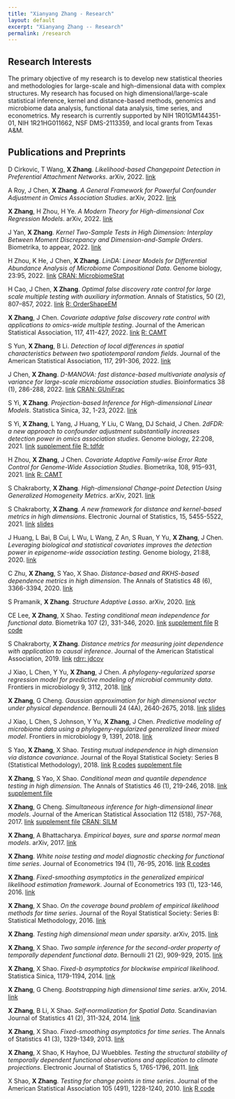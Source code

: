 ```yaml
---
title: "Xianyang Zhang - Research"
layout: default
excerpt: "Xianyang Zhang -- Research"
permalink: /research
---
```


<div markdown="0" class="hero-body">
  <div class="container">
    <article class="media">
      <div class="media-content">
        <div class="content">
          <h1>Research Interests</h1>
          <p>
            The primary objective of my research is to develop new statistical theories and methodologies for large-scale and high-dimensional data with complex structures. My research has focused on high dimensional/large-scale statistical inference, kernel and distance-based methods, genomics and microbiome data analysis, functional data analysis, time series, and econometrics. My research is currently supported by NIH 1R01GM144351-01, NIH 1R21HG011662, NSF DMS-2113359, and local grants from Texas A&M.
          </p>
        </div>
      </div>
    </article>
    <article class="media">
      <div class="media-content">
        <div class="content">
          <h1>Publications and Preprints</h1>
        </div>
      </div>
    </article>
      <article class="media">
      <div class="media-content">
        <div class="content">
          <p>
          D Cirkovic, T Wang, <b>X Zhang</b>.
          <em>Likelihood-based Changepoint Detection in Preferential Attachment Networks</em>.
          arXiv, 2022.
          <a class="tag" href="https://arxiv.org/abs/2206.01076">link</a>
          </p>
        </div>
      </div>
    </article>
      <article class="media">
      <div class="media-content">
        <div class="content">
          <p>
          A Roy, J Chen, <b>X Zhang</b>.
          <em>A General Framework for Powerful Confounder Adjustment in Omics Association Studies</em>. 
          arXiv, 2022.
          <a class="tag" href="https://arxiv.org/abs/2205.11617">link</a>
          </p>
        </div>
      </div>
    </article>
    <article class="media">
      <div class="media-content">
        <div class="content">
          <p>
          <b>X Zhang</b>, H Zhou, H Ye.
          <em>A Modern Theory for High-dimensional Cox Regression Models</em>.
          arXiv,
          2022.
          <a class="tag" href="https://arxiv.org/abs/2204.01161">link</a>
          </p>
        </div>
      </div>
    </article>
    <article class="media">
      <div class="media-content">
        <div class="content">
          <p>
          J Yan, <b>X Zhang</b>.
          <em>Kernel Two-Sample Tests in High Dimension: Interplay Between Moment Discrepancy and Dimension-and-Sample Orders</em>. Biometrika, to appear, 2022.
          <a class="tag" href="https://arxiv.org/abs/2201.00073">link</a>
          </p>
        </div>
      </div>
    </article>
      <article class="media">
      <div class="media-content">
        <div class="content">
          <p>
          H Zhou, K He, J Chen, <b>X Zhang</b>.
          <em>LinDA: Linear Models for Differential Abundance Analysis of Microbiome Compositional Data</em>.
          Genome biology, 23:95, 2022.
          <a class="tag" href="https://genomebiology.biomedcentral.com/articles/10.1186/s13059-022-02655-5">link</a> <a class="tag" href="https://cran.r-project.org/web/packages/MicrobiomeStat/index.html">CRAN: MicrobiomeStat</a>
          </p>
        </div>
      </div>
    </article>
        <article class="media">
      <div class="media-content">
        <div class="content">
          <p>
          H Cao, J Chen, <b>X Zhang</b>.
          <em>Optimal false discovery rate control for large scale multiple testing with auxiliary information</em>.
          Annals of Statistics, 50 (2), 807–857,
          2022.
          <a class="tag" href="https://projecteuclid.org/journals/annals-of-statistics/volume-50/issue-2/Optimal-false-discovery-rate-control-for-large-scale-multiple-testing/10.1214/21-AOS2128.short">link</a> <a class="tag" href="https://github.com/jchen1981/OrderShapeEM">R: OrderShapeEM</a>
          </p>
        </div>
      </div>
    </article>
     <article class="media">
      <div class="media-content">
        <div class="content">
          <p>
          <b>X Zhang</b>, J Chen.
          <em>Covariate adaptive false discovery rate control with applications to omics-wide multiple testing</em>.
          Journal of the American Statistical Association, 117, 411-427, 
          2022.
          <a class="tag" href="https://doi.org/10.1080/01621459.2020.1783273">link</a> <a class="tag" href="https://github.com/jchen1981/CAMT">R: CAMT</a>
          </p>
        </div>
      </div>
    </article>
    <article class="media">
      <div class="media-content">
        <div class="content">
          <p>
          S Yun, <b>X Zhang</b>, B Li.
          <em>Detection of local differences in spatial characteristics between two spatiotemporal random fields</em>.
          Journal of the American Statistical Association, 117, 291-306, 2022.
          <a class="tag" href="https://doi.org/10.1080/01621459.2020.1775613">link</a>
          </p>
        </div>
      </div>
    </article>
    <article class="media">
      <div class="media-content">
        <div class="content">
          <p>
          J Chen, <b>X Zhang</b>.
          <em>D-MANOVA: fast distance-based multivariate analysis of variance for large-scale microbiome association studies</em>.
          Bioinformatics 38 (1), 286-288,
          2022.
          <a class="tag" href="https://doi.org/10.1093/bioinformatics/btab498">link</a> <a class="tag" href="https://cran.r-project.org/web/packages/GUniFrac/index.html">CRAN: GUniFrac</a>
          </p>
        </div>
      </div>
    </article>
    <article class="media">
      <div class="media-content">
        <div class="content">
          <p>
          S Yi, <b>X Zhang</b>.
          <em>Projection-based Inference for High-dimensional Linear Models</em>.
          Statistica Sinica, 32, 1-23,
          2022.
          <a class="tag" href="/downloads/BRP.pdf">link</a>
          </p>
        </div>
      </div>
    </article>
    <article class="media">
      <div class="media-content">
        <div class="content">
          <p>
          S Yi, <b>X Zhang</b>, L Yang, J Huang, Y Liu, C Wang, DJ Schaid, J Chen.
          <em>2dFDR: a new approach to confounder adjustment substantially increases detection power in omics association studies</em>.
          Genome biology, 22:208,
          2021.
          <a class="tag" href="https://genomebiology.biomedcentral.com/articles/10.1186/s13059-021-02418-8">link</a> <a class="tag" href="/downloads/2dFDR-supp.pdf">supplement file</a> <a class="tag" href="https://github.com/jchen1981/TDFDR/">R: tdfdr</a>
          </p>
        </div>
      </div>
    </article>
        <article class="media">
      <div class="media-content">
        <div class="content">
          <p>
          H Zhou, <b>X Zhang</b>, J Chen.
          <em>Covariate Adaptive Family-wise Error Rate Control for Genome-Wide Association Studies</em>.
          Biometrika, 108, 915–931,
          2021.
          <a class="tag" href="https://doi.org/10.1093/biomet/asaa098">link</a> <a class="tag" href="https://github.com/jchen1981/CAMT/">R: CAMT</a>
          </p>
        </div>
      </div>
    </article>
    <article class="media">
      <div class="media-content">
        <div class="content">
          <p>
          S Chakraborty, <b>X Zhang</b>.
          <em>High-dimensional Change-point Detection Using Generalized Homogeneity Metrics</em>.
          arXiv,
          2021.
          <a class="tag" href="https://arxiv.org/abs/2105.08976">link</a>
          </p>
        </div>
      </div>
    </article>
    <article class="media">
      <div class="media-content">
        <div class="content">
          <p>
          S Chakraborty, <b>X Zhang</b>.
          <em>A new framework for distance and kernel-based metrics in high dimensions</em>.
          Electronic Journal of Statistics, 15, 5455-5522,
          2021.
          <a class="tag" href="https://projecteuclid.org/journals/electronic-journal-of-statistics/volume-15/issue-2/A-new-framework-for-distance-and-kernel-based-metrics-in/10.1214/21-EJS1889.full">link</a> <a class="tag" href="/downloads/HM-slides.pdf">slides</a>
          </p>
        </div>
      </div>
    </article>
    <!-- <article class="media">
      <div class="media-content">
        <div class="content">
          <p>
          S Kong, Z Yu, <b>X Zhang</b>, G Cheng.
          <em>High Dimensional Robust Inference for Cox Regression Models using De‐sparsified Lasso</em>.
          Scandinavian Journal of Statistics, 48, 1068-1095,
          2021.
          <a class="tag" href="https://doi.org/10.1111/sjos.12543">link</a>
          </p>
        </div>
      </div>
    </article>-->
    <article class="media"> 
      <div class="media-content">
        <div class="content">
          <p>
          J Huang, L Bai, B Cui, L Wu, L Wang, Z An, S Ruan, Y Yu, <b>X Zhang</b>, J Chen.
          <em>Leveraging biological and statistical covariates improves the detection power in epigenome-wide association testing</em>.
          Genome biology, 21:88,
          2020.
          <a class="tag" href="https://genomebiology.biomedcentral.com/articles/10.1186/s13059-020-02001-7">link</a>
          </p>
        </div>
      </div>
    </article>
    <article class="media">
      <div class="media-content">
        <div class="content">
          <p>
          C Zhu, <b>X Zhang</b>, S Yao, X Shao.
          <em>Distance-based and RKHS-based dependence metrics in high dimension</em>.
          The Annals of Statistics 48 (6), 3366-3394,
          2020.
          <a class="tag" href="https://projecteuclid.org/journals/annals-of-statistics/volume-48/issue-6/Distance-based-and-RKHS-based-dependence-metrics-in-high-dimension/10.1214/19-AOS1934.short">link</a>
          </p>
        </div>
      </div>
    </article>
    <article class="media">
      <div class="media-content">
        <div class="content">
          <p>
          S Pramanik, <b>X Zhang</b>.
          <em>Structure Adaptive Lasso</em>.
          arXiv,
          2020.
          <a class="tag" href="https://arxiv.org/abs/2006.02041">link</a>
          </p>
        </div>
      </div>
    </article>
    <article class="media">
      <div class="media-content">
        <div class="content">
          <p>
          CE Lee, <b>X Zhang</b>, X Shao.
          <em>Testing conditional mean independence for functional data</em>.
          Biometrika 107 (2), 331-346,
          2020.
          <a class="tag" href="https://doi.org/10.1093/biomet/asz070">link</a> <a class="tag" href="/downloads/FMDD-supp.pdf">supplement file</a> <a class="tag" href="/downloads/CodeCMDexample1.txt">R code</a>
          </p>
        </div>
      </div>
    </article>
    <article class="media">
      <div class="media-content">
        <div class="content">
          <p>
          S Chakraborty, <b>X Zhang</b>.
          <em>Distance metrics for measuring joint dependence with application to causal inference</em>.
          Journal of the American Statistical Association,
          2019.
          <a class="tag" href="https://doi.org/10.1080/01621459.2018.1513364">link</a> <a class="tag" href="https://rdrr.io/github/shubhadeep4/jdcov/">rdrr: jdcov</a>
          </p>
        </div>
      </div>
    </article>
    <article class="media">
      <div class="media-content">
        <div class="content">
          <p>
          J Xiao, L Chen, Y Yu, <b>X Zhang</b>, J Chen.
          <em>A phylogeny-regularized sparse regression model for predictive modeling of microbial community data</em>.
          Frontiers in microbiology 9, 3112,
          2018.
          <a class="tag" href="https://doi.org/10.3389/fmicb.2018.03112">link</a>
          </p>
        </div>
      </div>
    </article>
    <article class="media">
      <div class="media-content">
        <div class="content">
          <p>
          <b>X Zhang</b>, G Cheng.
          <em>Gaussian approximation for high dimensional vector under physical dependence</em>.
          Bernoulli 24 (4A), 2640-2675,
          2018.
          <a class="tag" href="https://projecteuclid.org/journals/bernoulli/volume-24/issue-4A/Gaussian-approximation-for-high-dimensional-vector-under-physical-dependence/10.3150/17-BEJ939.full">link</a> <a class="tag" href="/downloads/CMstat-Dec2017.pdf">slides</a>
          </p>
        </div>
      </div>
    </article>
    <article class="media">
      <div class="media-content">
        <div class="content">
          <p>
          J Xiao, L Chen, S Johnson, Y Yu, <b>X Zhang</b>, J Chen.
          <em>Predictive modeling of microbiome data using a phylogeny-regularized generalized linear mixed model</em>.
          Frontiers in microbiology 9, 1391,
          2018.
          <a class="tag" href="https://doi.org/10.3389/fmicb.2018.01391">link</a>
          </p>
        </div>
      </div>
    </article>
    <article class="media">
      <div class="media-content">
        <div class="content">
          <p>
          S Yao, <b>X Zhang</b>, X Shao.
          <em>Testing mutual independence in high dimension via distance covariance</em>.
          Journal of the Royal Statistical Society: Series B (Statistical Methodology),
          2018.
          <a class="tag" href="https://doi.org/10.1111/rssb.12259">link</a> <a class="tag" href="/downloads/Independence-code.zip">R codes</a> <a class="tag" href="/downloads/Sep2017_Supp.pdf">supplement file</a>
          </p>
        </div>
      </div>
    </article>
    <article class="media">
      <div class="media-content">
        <div class="content">
          <p>
          <b>X Zhang</b>, S Yao, X Shao.
          <em>Conditional mean and quantile dependence testing in high dimension</em>.
          The Annals of Statistics 46 (1), 219-246,
          2018.
          <a class="tag" href="https://projecteuclid.org/journals/annals-of-statistics/volume-46/issue-1/Conditional-mean-and-quantile-dependence-testing-in-high-dimension/10.1214/17-AOS1548.full">link</a> <a class="tag" href="/downloads/MDD-AOS-Supp-Jan2017.pdf">supplement file</a>
          </p>
        </div>
      </div>
    </article>
    <article class="media">
      <div class="media-content">
        <div class="content">
          <p>
          <b>X Zhang</b>, G Cheng.
          <em>Simultaneous inference for high-dimensional linear models</em>.
          Journal of the American Statistical Association 112 (518), 757-768,
          2017.
          <a class="tag" href="https://doi.org/10.1080/01621459.2016.1166114">link</a> <a class="tag" href="/downloads/ZC16-Supp.pdf">supplement file</a> <a class="tag" href="https://cran.r-project.org/web/packages/SILM/index.html">CRAN: SILM</a>
          </p>
        </div>
      </div>
    </article>
    <article class="media">
      <div class="media-content">
        <div class="content">
          <p>
          <b>X Zhang</b>, A Bhattacharya.
          <em>Empirical bayes, sure and sparse normal mean models</em>.
          arXiv,
          2017.
          <a class="tag" href="/downloads/EB-2019.pdf">link</a>
          </p>
        </div>
      </div>
    </article>
    <article class="media">
      <div class="media-content">
        <div class="content">
          <p>
          <b>X Zhang</b>.
          <em>White noise testing and model diagnostic checking for functional time series</em>.
          Journal of Econometrics 194 (1), 76-95,
          2016.
          <a class="tag" href="https://doi.org/10.1016/j.jeconom.2016.04.004">link</a> <a class="tag" href="/downloads/FWD.zip">R codes</a>
          </p>
        </div>
      </div>
    </article>
    <article class="media">
      <div class="media-content">
        <div class="content">
          <p>
          <b>X Zhang</b>.
          <em>Fixed-smoothing asymptotics in the generalized empirical likelihood estimation framework</em>.
          Journal of Econometrics 193 (1), 123-146,
          2016.
          <a class="tag" href="https://doi.org/10.1016/j.jeconom.2016.01.009">link</a>
          </p>
        </div>
      </div>
    </article>
    <article class="media">
      <div class="media-content">
        <div class="content">
          <p>
          <b>X Zhang</b>, X Shao.
          <em>On the coverage bound problem of empirical likelihood methods for time series</em>.
          Journal of the Royal Statistical Society: Series B: Statistical Methodology,
          2016.
          <a class="tag" href="https://doi.org/10.1111/rssb.12119">link</a>
          </p>
        </div>
      </div>
    </article>
    <article class="media">
      <div class="media-content">
        <div class="content">
          <p>
          <b>X Zhang</b>.
          <em>Testing high dimensional mean under sparsity</em>.
          arXiv,
          2015.
          <a class="tag" href="/downloads/LR-HD2017.pdf">link</a>
          </p>
        </div>
      </div>
    </article>
    <article class="media">
      <div class="media-content">
        <div class="content">
          <p>
          <b>X Zhang</b>, X Shao.
          <em>Two sample inference for the second-order property of temporally dependent functional data</em>.
          Bernoulli 21 (2), 909-929,
          2015.
          <a class="tag" href="https://projecteuclid.org/journals/bernoulli/volume-21/issue-2/Two-sample-inference-for-the-second-order-property-of-temporally/10.3150/13-BEJ592.full">link</a>
          </p>
        </div>
      </div>
    </article>
    <article class="media">
      <div class="media-content">
        <div class="content">
          <p>
          <b>X Zhang</b>, X Shao.
          <em>Fixed-b asymptotics for blockwise empirical likelihood</em>.
          Statistica Sinica, 1179-1194,
          2014.
          <a class="tag" href="https://www.jstor.org/stable/24310983?seq=1#metadata_info_tab_contents">link</a>
          </p>
        </div>
      </div>
    </article>
    <article class="media">
      <div class="media-content">
        <div class="content">
          <p>
          <b>X Zhang</b>, G Cheng.
          <em>Bootstrapping high dimensional time series</em>.
          arXiv,
          2014.
          <a class="tag" href="https://arxiv.org/abs/1406.1037">link</a>
          </p>
        </div>
      </div>
    </article>
    <article class="media">
      <div class="media-content">
        <div class="content">
          <p>
          <b>X Zhang</b>, B Li, X Shao.
          <em>Self‐normalization for Spatial Data</em>.
          Scandinavian Journal of Statistics 41 (2), 311-324,
          2014.
          <a class="tag" href="https://doi.org/10.1111/sjos.12028">link</a>
          </p>
        </div>
      </div>
    </article>
    <article class="media">
      <div class="media-content">
        <div class="content">
          <p>
          <b>X Zhang</b>, X Shao.
          <em>Fixed-smoothing asymptotics for time series</em>.
          The Annals of Statistics 41 (3), 1329-1349,
          2013.
          <a class="tag" href="https://projecteuclid.org/journals/annals-of-statistics/volume-41/issue-3/Fixed-smoothing-asymptotics-for-time-series/10.1214/13-AOS1113.full">link</a>
          </p>
        </div>
      </div>
    </article>
    <article class="media">
      <div class="media-content">
        <div class="content">
          <p>
          <b>X Zhang</b>, X Shao, K Hayhoe, DJ Wuebbles.
          <em>Testing the structural stability of temporally dependent functional observations and application to climate projections</em>.
          Electronic Journal of Statistics 5, 1765-1796,
          2011.
          <a class="tag" href="https://projecteuclid.org/journals/electronic-journal-of-statistics/volume-5/issue-none/Testing-the-structural-stability-of-temporally-dependent-functional-observations-and/10.1214/11-EJS655.full">link</a>
          </p>
        </div>
      </div>
    </article>
    <article class="media">
      <div class="media-content">
        <div class="content">
          <p>
          X Shao, <b>X Zhang</b>.
          <em>Testing for change points in time series</em>.
          Journal of the American Statistical Association 105 (491), 1228-1240,
          2010.
          <a class="tag" href="https://doi.org/10.1198/jasa.2010.tm10103">link</a> <a class="tag" href="/downloads/Change-point.txt">R code</a>
          </p>
        </div>
      </div>
    </article>

